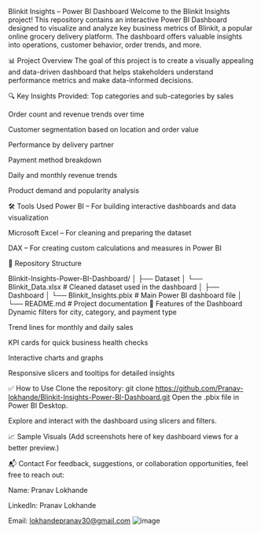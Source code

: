 Blinkit Insights – Power BI Dashboard
Welcome to the Blinkit Insights project! This repository contains an interactive Power BI Dashboard designed to visualize and analyze key business metrics of Blinkit, a popular online grocery delivery platform. The dashboard offers valuable insights into operations, customer behavior, order trends, and more.

📊 Project Overview
The goal of this project is to create a visually appealing and data-driven dashboard that helps stakeholders understand performance metrics and make data-informed decisions.

🔍 Key Insights Provided:
Top categories and sub-categories by sales

Order count and revenue trends over time

Customer segmentation based on location and order value

Performance by delivery partner

Payment method breakdown

Daily and monthly revenue trends

Product demand and popularity analysis

🛠️ Tools Used
Power BI – For building interactive dashboards and data visualization

Microsoft Excel – For cleaning and preparing the dataset

DAX – For creating custom calculations and measures in Power BI

📂 Repository Structure

Blinkit-Insights-Power-BI-Dashboard/
│
├── Dataset
│   └── Blinkit_Data.xlsx         # Cleaned dataset used in the dashboard
│
├── Dashboard
│   └── Blinkit_Insights.pbix     # Main Power BI dashboard file
│
└── README.md                     # Project documentation
📌 Features of the Dashboard
Dynamic filters for city, category, and payment type

Trend lines for monthly and daily sales

KPI cards for quick business health checks

Interactive charts and graphs

Responsive slicers and tooltips for detailed insights

✅ How to Use
Clone the repository:
git clone https://github.com/Pranav-lokhande/Blinkit-Insights-Power-BI-Dashboard.git
Open the .pbix file in Power BI Desktop.

Explore and interact with the dashboard using slicers and filters.

📈 Sample Visuals
(Add screenshots here of key dashboard views for a better preview.)

📬 Contact
For feedback, suggestions, or collaboration opportunities, feel free to reach out:

Name: Pranav Lokhande

LinkedIn: Pranav Lokhande

Email: lokhandepranav30@gmail.com
![image](https://github.com/user-attachments/assets/a7048ede-7c3a-4e05-907e-af95e720f4da)
